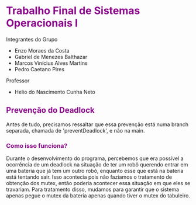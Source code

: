 # <span style="color: #8B008B">Trabalho Final de Sistemas Operacionais I</span>
Integrantes do Grupo

 * Enzo Moraes da Costa 
 * Gabriel de Menezes Balthazar
 * Marcos Vinícius Alves Martins
 * Pedro Caetano Pires

Professor
 * Helio do Nascimento Cunha Neto

 ## <span style="color: #8B008B"></span>

  ## <span style="color: #8B008B">Prevenção do Deadlock</span>

Antes de tudo, precisamos ressaltar que essa prevenção está numa branch separada, chamada de 'preventDeadlock', e não na main.<br>
 ### <span style="color: #8B008B">Como isso funciona?</span>

Durante o desenvolvimento do programa, percebemos que era possível a ocorrência de um deadlock na situação de ter um robô querendo entrar em uma bateria que já tem um outro robô, enquanto esse que está na bateria está tentando sair.
Isso acontecia pois não faziamos o tratamento de obtenção dos mutex, então poderia acontecer essa situação em que eles se travariam.
Para tratamento disso, mudamos para garantir que o sistema apenas pegue o mutex da bateria apenas quando tiver o mutex do tabuleiro.